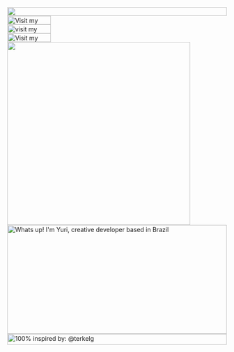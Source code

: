 <picture>
  <source media="(prefers-color-scheme: dark)" srcset="https://portfolio-yidate.vercel.app/api/readme?section=top&theme=dark">
  <img src="https://portfolio-yidate.vercel.app/api/readme?section=top&theme=light" width="100%" height="20" align="left">
</picture>
<a target="_blank" href="https://portfolio-yidate.vercel.app">
  <picture>
    <source media="(prefers-color-scheme: dark)" srcset="https://portfolio-yidate.vercel.app/api/readme?section=link-website&theme=dark&i=1" label="Visit">
    <img src="https://portfolio-yidate.vercel.app/api/readme?section=link-website&theme=light&i=1" alt="Visit my portfolio!" width="100" height="20" align="left">
  </picture>
</a>
<img src="data:null;," width="100%" height="0" align="left" alt="">
<a target="_blank" href="https://www.linkedin.com/in/yuirsilva">
  <picture>
    <source media="(prefers-color-scheme: dark)" srcset="https://portfolio-yidate.vercel.app/api/readme?section=link-linkedin&theme=dark&i=2">
    <img src="https://portfolio-yidate.vercel.app/api/readme?section=link-linkedin&theme=light&i=2" alt="visit my Instagram" width="100" height="20" align="left">
  </picture>
</a>
<img src="data:null;," width="100%" height="0" align="left" alt="">
<a target="_blank" href="https://twitter.com/yidxte">
  <picture>
    <source media="(prefers-color-scheme: dark)" srcset="https://portfolio-yidate.vercel.app/api/readme?section=link-twitter&theme=dark&i=3">
    <img src="https://portfolio-yidate.vercel.app/api/readme?section=link-twitter&theme=light&i=3" alt="Visit my Twitter/X profile" width="100" height="20" align="left">
  </picture>
</a>
<img src="data:null;," width="100%" height="0" align="left" alt="">
<picture>
  <source media="(prefers-color-scheme: dark)" srcset="https://portfolio-yidate.vercel.app/api/readme?section=fallback&theme=dark">
  <img src="https://portfolio-yidate.vercel.app/api/readme?section=fallback&theme=light" alt="" width="420" align="left">
</picture>
<picture>
  <source media="(prefers-color-scheme: dark)" srcset="https://portfolio-yidate.vercel.app/api/readme?section=main&theme=dark">
  <img src="https://portfolio-yidate.vercel.app/api/readme?section=main&theme=light" alt="Whats up! I'm Yuri, creative developer based in Brazil" width="100%" height="250" align="left">
</picture>
<a target="_blank" href="https://github.com/terkelg">
<picture>
  <source media="(prefers-color-scheme: dark)" srcset="https://portfolio-yidate.vercel.app/api/readme?section=credits&theme=dark">
  <img src="https://portfolio-yidate.vercel.app/api/readme?section=credits&theme=light" alt="100% inspired by: @terkelg" width="100%" height="25" align="left">
</picture>
</a>
